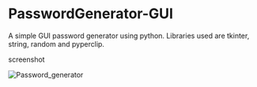 # PasswordGenerator-GUI
A simple GUI password generator using python. Libraries used are tkinter, string, random and pyperclip.

screenshot



![Password_generator](https://user-images.githubusercontent.com/71422457/96849869-cabb5000-1473-11eb-9bf3-b0c3ee05bfb7.png)
